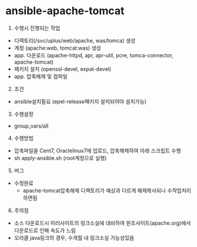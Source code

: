 # ansible-apache-tomcat


1. 수행시 진행되는 작업
- 디렉토리(/svc/uplus/web/apache, was/tomca) 생성
- 계정 (apache:web, tomcat:was) 생성
- app. 다운로드 (apache-httpd, apr, apr-util, pcre, tomca-connector, apache-tomcat)
- 패키지 설치 (openssl-devel, expat-devel)
- app. 압축해제 및 컴파일

2. 조건
- ansible설치필요 (epel-release패키지 설치되어야 설치가능)

3. 수행설정
- group_vars/all

4. 수행방법
- 압축파일을 Cent7, Oraclelinux7에 업로드, 압축해제하여 아래 스크립트 수행
- sh apply-ansible.sh  (root계정으로 실행)

5. 버그
- 수정완료 
    - apache-tomcat압축해제 디렉토리가 예상과 다르게 해제복사되나 수작업처리하면됨

6. 주의점
- 소스 다운로드시 미러사이트의 링크소실에 대비하여 원조사이트(apache.org)에서 다운로드로 인해 속도가 느림
- 오라클 java링크의 경우, 수개월 내 링크소실 가능성있음

